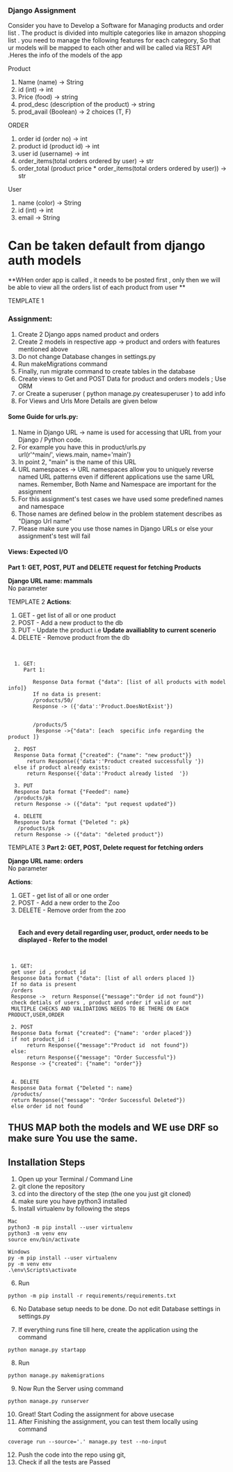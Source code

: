 ### Django  Assignment



Consider you have to Develop a Software for Managing products and order list . The product  is divided into multiple categories like in amazon shopping list . you need  to manage the following features for each category, So that ur models will be mapped to each other and will be called via REST API .Heres the info of the models of the app<br />

Product<br />
1. Name (name) -> String<br />
2. id (int) -> int<br />
3. Price (food) -> string<br />
4. prod_desc  (description of the product) -> string<br />
5. prod_avail (Boolean) -> 2 choices (T, F)<br />

ORDER <br />
1. order id (order no) -> int<br />
2. product id (product id) -> int<br />
3. user id (username) -> int<br />
4. order_items(total orders ordered by user) -> str<br />
5. order_total  (product price * order_items(total orders ordered by user)) -> str<br />

User<br />
1. name (color) -> String<br />
2. id (int) -> int<br />
3. email -> String<br />

# Can be taken default from django auth models


**WHen order app is called , it needs to be posted first , only then we will be able to view all the orders list of each product from user **

TEMPLATE 1
### Assignment:

1. Create 2 Django apps named product and orders <br />
2. Create 2 models in respective app -> product and orders with features mentioned above<br />
3. Do not change Database changes in settings.py<br />
4. Run makeMigrations command<br />
5. Finally, run migrate command to create tables in the database<br />
6. Create views to Get and POST Data for product and orders models  ; Use ORM<br />
7. or Create a superuser ( python manage.py createsuperuser ) to add info
8. For Views and Urls More Details are given below <br />


#### Some Guide for urls.py:<br />

1. Name in Django URL -> name is used for accessing that URL from your Django / Python code.<br />
2. For example you have this in product/urls.py<br />
url(r'^main/', views.main, name='main')
3. In point 2, "main" is the name of this URL
4. URL namespaces -> URL namespaces allow you to uniquely reverse named URL patterns even if different applications use the same URL names. Remember, Both Name and Namespace are important for the assignment
5. For this assignment's test cases we have used some predefined names and namespace
6. Those names are defined below in the problem statement describes as "Django Url name"
7. Please make sure you use those names in Django URLs or else your assignment's test will fail



#### Views: Expected I/O


**Part 1: GET, POST, PUT and DELETE request for fetching Products**

**Django URL name: mammals**<br />
No parameter<br />

TEMPLATE 2
**Actions**:<br />
1. GET - get list of all or one product<br />
2. POST - Add a new product to the db<br />
3. PUT - Update the product i.e **Update availiablity to current scenerio**<br />
4. DELETE - Remove product from the db<br />
<br />

      1. GET:
         Part 1:
            
            Response Data format {"data": [list of all products with model info]}
            If no data is present:
            /products/50/
            Response -> ({'data':'Product.DoesNotExist'})


            /products/5
             Response ->{"data": [each  specific info regarding the product ]}

      2. POST
      Response Data format {"created": {"name": "new product"}}
          return Response({'data':'Product created successfully '})
      else if product already exists:
          return Response({'data':'Product already listed  '})
         
      3. PUT
      Response Data format {"Feeded": name}
      /products/pk
      return Response -> ({"data": "put request updated"})
      
      4. DELETE 
      Response Data format {"Deleted ": pk}
       /products/pk
      return Response -> ({"data": "deleted product"})
      
 
TEMPLATE 3
**Part 2: GET, POST, Delete request for fetching orders<br />**

**Django URL name: orders**<br />
No parameter<br />

**Actions**:<br />
1. GET - get list of all or one order<br />
2. POST - Add a new order to the Zoo<br />
4. DELETE - Remove order from the zoo<br />
<br /><br />
**Each and every detail regarding user, product, order needs to be displayed - Refer to the model**
<br />
 
     1. GET:
     get user id , product id 
     Response Data format {"data": [list of all orders placed ]}
     If no data is present
     /orders
     Response ->  return Response({"message":"Order id not found"})
     check detials of users , product and order if valid or not 
     MULTIPLE CHECKS AND VALIDATIONS NEEDS TO BE THERE ON EACH PRODUCT,USER,ORDER
          
     2. POST
     Response Data format {"created": {"name": 'order placed'}}
     if not product_id :
          return Response({"message":"Product id  not found"})
     else:
          return Response({"message": "Order Successful"})
     Response -> {"created": {"name": "order"}}
     
     
     4. DELETE 
     Response Data format {"Deleted ": name}
     /products/
     return Response({"message": "Order Successful Deleted"})
     else order id not found

## THUS MAP both the models and WE use DRF so make sure You use the same. 
 
## Installation Steps
1. Open up your Terminal / Command Line
2. git clone the repository
3. cd into the directory of the step (the one you just git cloned)
4. make sure you have python3 installed
5. Install virtualenv by following the steps 
```
Mac
python3 -m pip install --user virtualenv
python3 -m venv env
source env/bin/activate

Windows
py -m pip install --user virtualenv
py -m venv env
.\env\Scripts\activate
```
6. Run 
```
python -m pip install -r requirements/requirements.txt
```
6. No Database setup needs to be done. Do not edit Database settings in settings.py

7. If everything runs fine till here, create the application using the command
```
python manage.py startapp 
```

8. Run 
```
python manage.py makemigrations
```
9. Now Run the Server using command
```
python manage.py runserver
```
10.  Great! Start Coding the assignment for above usecase
11. After Finishing the assignment, you can test them locally using command 
```
coverage run --source='.' manage.py test --no-input
```
12. Push the code into the repo using git, 
13. Check if all the tests are Passed
